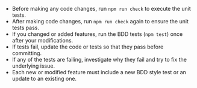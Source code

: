 - Before making any code changes, run `npm run check` to execute the unit tests.
- After making code changes, run `npm run check` again to ensure the unit tests pass.
- If you changed or added features, run the BDD tests (`npm test`) once after your modifications.
- If tests fail, update the code or tests so that they pass before committing.
- If any of the tests are failing, investigate why they fail and try to fix the underlying issue.
- Each new or modified feature must include a new BDD style test or an update to an existing one.
